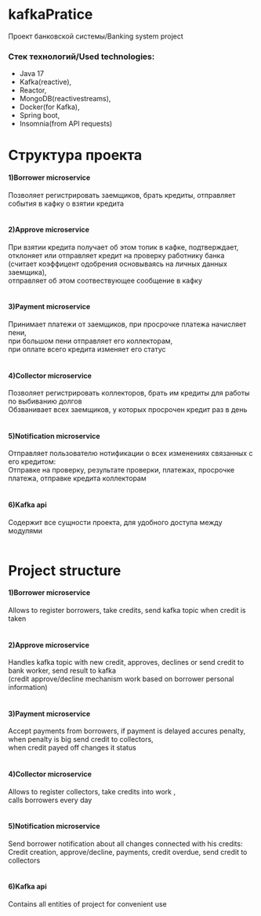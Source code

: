 # kafkaPratice
Проект банковской системы/Banking system project

### Стек технологий/Used technologies:<br />
* Java 17<br />
* Kafka(reactive),<br />
* Reactor,<br />
* MongoDB(reactivestreams),<br />
* Docker(for Kafka),<br />
* Spring boot,<br />
* Insomnia(from API requests)<br />


# Структура проекта<br />
#### 1)Borrower microservice<br />
Позволяет регистрировать заемщиков, брать кредиты, отправляет события в кафку о взятии кредита<br />
<br />
#### 2)Approve microservice<br />
При взятии кредита получает об этом топик в кафке, подтверждает, отклоняет или отправляет кредит на проверку работнику банка<br />
(считает коэффицент одобрения основываясь на личных данных заемщика),<br />
отправляет об этом соотвествующее сообщение в кафку<br />
<br />
#### 3)Payment microservice<br />
Принимает платежи от заемщиков, при просрочке платежа начисляет пени,<br />
при большом пени отправляет его коллекторам,<br />
при оплате всего кредита изменяет его статус<br />
<br />
#### 4)Collector microservice<br />
Позволяет регистрировать коллекторов, брать им кредиты для работы по выбиванию долгов<br />
Обзванивает всех заемщиков, у которых просрочен кредит раз в день<br />
<br />
#### 5)Notification microservice<br />
Отправляет пользователю нотификации о всех изменениях связанных с его кредитом:<br />
Отправке на проверку, результате проверки, платежах, просрочке платежа, отправке кредита коллекторам<br />
<br />
#### 6)Kafka api<br />
Содержит все сущности проекта, для удобного доступа между модулями<br />
<br />
# Project structure<br />
#### 1)Borrower microservice<br />
Allows to register borrowers, take credits, send kafka topic when credit is taken<br />
<br />
#### 2)Approve microservice<br />
Handles kafka topic with new credit, approves, declines or send credit to bank worker, send result to kafka<br />
(credit approve/decline mechanism work based on borrower personal information)<br />
<br />
#### 3)Payment microservice<br />
Accept payments from borrowers, if payment is delayed accures penalty,<br />
when penalty is big send credit to collectors,<br />
when credit payed off changes it status<br />
<br />
#### 4)Collector microservice<br />
Allows to register collectors, take credits into work ,<br />
calls borrowers every day<br />
<br />
#### 5)Notification microservice<br />
Send borrower notification about all changes connected with his credits:<br />
Credit creation, approve/decline, payments, credit overdue, send credit to collectors<br />
<br />
#### 6)Kafka api<br />
Contains all entities of project for convenient use<br />
